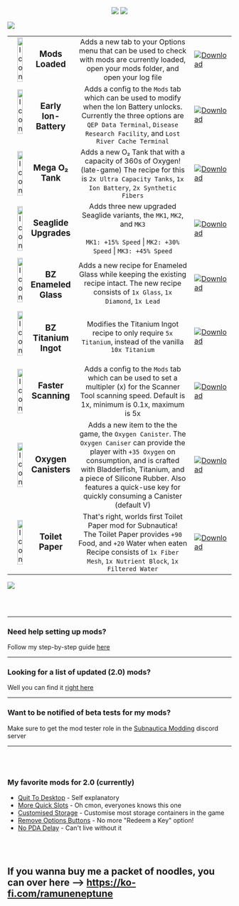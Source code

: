 <p align="center">
  <img src="https://i.imgur.com/vA2ZnNR.png">
  <img src="https://i.imgur.com/UyA4TuS.png">
</p>

![](https://i.imgur.com/EAZJLdy.png)




<table>
    </>
    </>
    </>
    </>
    </>
    </>
    <tr>
        <td width="30%" align="center">
            <img align="left"  alt="Icon" width="30%" src="https://i.imgur.com/QH64Zsj.png">
            <h3>Mods Loaded</h3>
        </td>
        <td align="center">
            Adds a new tab to your Options menu that can be used to check with mods are currently loaded, open your mods folder, and open your log file
        </td>
        <td width="10%">
            <a href="https://github.com/RamuneNeptune/SubnauticaMods/releases/download/Main/ModsLoaded.zip">
            <img alt="Download" src="https://i.imgur.com/145Q0Di.png"></a>
        </td>
    </tr>
    </>
    </>
    </>
    </>
    </>
    </>
    <tr>
        <td width="30%" align="center">
            <img align="left" alt="Icon" width="30%" src="https://i.imgur.com/RocjVQ4.png">
            <h3>Early Ion-Battery</h3>
        </td>
        <td align="center">
          Adds a config to the <code>Mods</code> tab which can be used to modify when the Ion Battery unlocks. Currently the three options are <code>QEP Data Terminal</code>, <code>Disease Research Facility</code>, and <code>Lost River Cache Terminal</code>
        </td>
          <td width="10%">
            <a href="https://github.com/RamuneNeptune/SubnauticaMods/releases/download/Main/EarlyIonBattery.zip">
            <img alt="Download" src="https://i.imgur.com/145Q0Di.png"></a>
        </td>
    </tr>
    </>
    </>
    </>
    </>
    </>
    </>
    <tr>
        <td width="30%" align="center">
            <img align="left" alt="Icon" width="30%" src="https://i.imgur.com/8ydG3wO.png">
            <h3>Mega O₂ Tank</h3>
        </td>
        <td align="center">
            Adds a new O₂ Tank that with a capacity of 360s of Oxygen! (late-game)
            The recipe for this is <code>2x Ultra Capacity Tanks</code>, <code>1x Ion Battery</code>, <code>2x Synthetic Fibers</code> 
        </td>
          <td width="10%">
            <a href="https://github.com/RamuneNeptune/SubnauticaMods/releases/download/Main/MegaO2Tank.zip">
            <img alt="Download" src="https://i.imgur.com/145Q0Di.png"></a>
        </td>
    </tr>
    </>
    </>
    </>
    </>
    </>
    </>
    <tr>
        <td width="30%" align="center">
            <img align="left" alt="Icon" width="30%" src="https://i.imgur.com/oX1fts0.png">
            <h3>Seaglide Upgrades</h3>
        </td>
        <td align="center">
            Adds three new upgraded Seaglide variants, the <code>MK1</code>, <code>MK2</code>, and <code>MK3</code><br></br>
            <code>MK1: +15% Speed</code> | <code>MK2: +30% Speed</code> | <code>MK3: +45% Speed</code>
        </td>
          <td width="10%">
            <a href=" "><img alt="Download" src="https://i.imgur.com/145Q0Di.png"></a>
        </td>
    </tr>
    </>
    </>
    </>
    </>
    </>
    </>
    <tr>
        <td width="30%" align="center">
            <img align="left" alt="Icon" width="30%" src="https://i.imgur.com/3cSHFp2.png">
            <h3>BZ Enameled Glass</h3>
        </td>
        <td align="center">
            Adds a new recipe for Enameled Glass while keeping the existing recipe intact. 
            The new recipe consists of <code>1x Glass</code>, <code>1x Diamond</code>, <code>1x Lead</code>
        </td>
        <td width="10%">
            <a href="https://github.com/RamuneNeptune/SubnauticaMods/releases/download/Main/BZEnameledGlass.zip">
            <img alt="Download" src="https://i.imgur.com/145Q0Di.png"></a>
        </td>
    </tr>
    </>
    </>
    </>
    </>
    </>
    </>
    <tr>
        <td width="30%" align="center">
            <img align="left" alt="Icon" width="30%" src="https://i.imgur.com/FmZbrD1.png">
            <h3>BZ Titanium Ingot</h3>
        </td>
        <td align="center">
            Modifies the Titanium Ingot recipe to only require <code>5x Titanium</code>, instead of the vanilla <code>10x Titanium</code>
        </td>
        <td width="10%">
            <a href="https://github.com/RamuneNeptune/SubnauticaMods/releases/download/Main/BZTitaniumIngot.zip">
            <img alt="Download" src="https://i.imgur.com/145Q0Di.png"></a>
        </td>
    </tr>
    </>
    </>
    </>
    </>
    </>
    </>
    <tr>
        <td width="30%" align="center">
            <img align="left" alt="Icon" width="30%" src="https://i.imgur.com/anVUeNs.png">
            <h3>Faster Scanning</h3>
        </td>
        <td align="center">
          Adds a config to the <code>Mods</code> tab which can be used to set a multipler (x) for the Scanner Tool scanning speed. Default is 1x, minimum is 0.1x, maximum is 5x 
        </td>
          <td width="10%">
            <a href="https://github.com/RamuneNeptune/SubnauticaMods/releases/download/Main/FasterScanning.zip">
            <img alt="Download" src="https://i.imgur.com/145Q0Di.png"></a>
        </td>
    </tr>
    </>
    </>
    </>
    </>
    </>
    </>
    <tr>
        <td width="30%" align="center">
            <img align="left" alt="Icon" width="30%" src="https://i.imgur.com/u9X7Rdt.png">
            <h3>Oxygen Canisters</h3>
        </td>
        <td align="center">
            Adds a new item to the the game, the <code>Oxygen Canister</code>. The <code>Oxygen Caniser</code> can provide the player with <code>+35 Oxygen</code> on consumption, and is crafted with Bladderfish, Titanium, and a piece of Silicone Rubber. Also features a quick-use key for quickly consuming a Canister (default V)
        </td>
        <td width="10%">
            <a href="https://github.com/RamuneNeptune/SubnauticaMods/releases/download/Main/OxygenCanisters.zip">
            <img alt="Download" src="https://i.imgur.com/145Q0Di.png"></a>
        </td>
    </tr>
    </>
    </>
    </>
    </>
    </>
    </>
    <tr>
        <td width="30%" align="center">
            <img align="left" alt="Icon" width="30%" src="https://i.imgur.com/sK9pQNx.png">
            <h3>Toilet Paper</h3>
        </td>
        <td align="center">
            That's right, worlds first Toilet Paper mod for Subnautica!<br>
            The Toilet Paper provides <code>+90</code> Food, and <code>+20</code> Water when eaten<br>
            Recipe consists of <code>1x Fiber Mesh</code>, <code>1x Nutrient Block</code>, <code>1x Filtered Water</code>
        </td>
        <td width="10%">
            <a href="https://github.com/RamuneNeptune/SubnauticaMods/releases/download/Main/ToiletPaper.zip">
            <img alt="Download" src="https://i.imgur.com/145Q0Di.png"></a>
        </td>
    </tr>
    </>
    </>
    </>
    </>
    </>
    </>
</table>

![](https://i.imgur.com/EAZJLdy.png)

<br></br>

---

### Need help setting up mods?
Follow my step-by-step guide [here](https://github.com/RamuneNeptune/ModdingInSubnautica#sn-latest)

---

### Looking for a list of updated (2.0) mods?
Well you can find it [right here](https://ramuneneptune.github.io/modlists/sn.html)

---

### Want to be notified of beta tests for my mods?
Make sure to get the mod tester role in the [Subnautica Modding](https://discord.gg/UpWuWwq) discord server

---

<br></br>

### My favorite mods for 2.0 (currently)
 - [Quit To Desktop](https://submodica.xyz/mods/sn1/131) - Self explanatory
 - [More Quick Slots](https://submodica.xyz/mods/sn1/106) - Oh cmon, everyones knows this one
 - [Customised Storage](https://submodica.xyz/mods/sn1/163) - Customise most storage containers in the game
 - [Remove Options Buttons](https://submodica.xyz/mods/sn1/162) - No more "Redeem a Key" option!
 - [No PDA Delay](https://submodica.xyz/mods/sn1/85) - Can't live without it

<br></br>

## If you wanna buy me a packet of noodles, you can over here --> https://ko-fi.com/ramuneneptune
